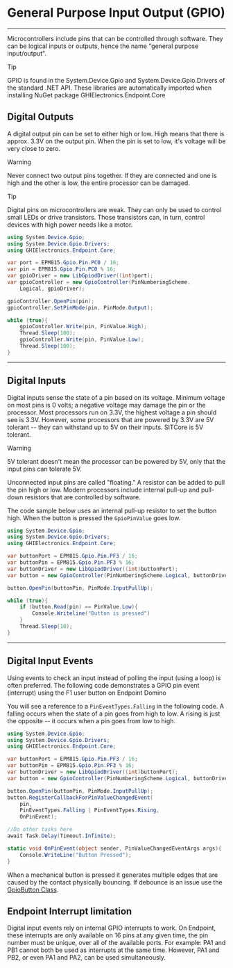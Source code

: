 ﻿# General Purpose Input Output (GPIO)
---
Microcontrollers include pins that can be controlled through software. They can be logical inputs or outputs, hence the name "general purpose input/output".

> [!Tip]
> GPIO is found in the System.Device.Gpio and System.Device.Gpio.Drivers of the standard .NET API. These libraries are automatically imported when installing NuGet package GHIElectronics.Endpoint.Core 

## Digital Outputs
A digital output pin can be set to either high or low.  High means that there is approx. 3.3V on the output pin. When the pin is set to low, it's voltage will be very close to zero.

> [!Warning]
> Never connect two output pins together. If they are connected and one is high and the other is low, the entire processor can be damaged.

> [!Tip]
> Digital pins on microcontrollers are weak. They can only be used to control small LEDs or drive transistors. Those transistors can, in turn, control devices with high power needs like a motor.

```cs
using System.Device.Gpio;
using System.Device.Gpio.Drivers;
using GHIElectronics.Endpoint.Core;

var port = EPM815.Gpio.Pin.PC0 / 16;
var pin = EPM815.Gpio.Pin.PC0 % 16;
var gpioDriver = new LibGpiodDriver((int)port);
var gpioController = new GpioController(PinNumberingScheme.
    Logical, gpioDriver);

gpioController.OpenPin(pin);
gpioController.SetPinMode(pin, PinMode.Output);

while (true){
    gpioController.Write(pin, PinValue.High);
    Thread.Sleep(100);
    gpioController.Write(pin, PinValue.Low);
    Thread.Sleep(100);
}
```
---

## Digital Inputs
Digital inputs sense the state of a pin based on its voltage. Minimum voltage on most pins is 0 volts; a negative voltage may damage the pin or the processor. Most processors run on 3.3V, the highest voltage a pin should see is 3.3V. However, some processors that are powered by 3.3V are 5V tolerant -- they can withstand up to 5V on their inputs. SITCore is 5V tolerant.

> [!Warning] 
> 5V tolerant doesn't mean the processor can be powered by 5V, only that the input pins can tolerate 5V.

Unconnected input pins are called "floating." A resistor can be added to pull the pin high or low. Modern processors include internal pull-up and pull-down resistors that are controlled by software.

The code sample below uses an internal pull-up resistor to set the button high. When the button is pressed the `GpioPinValue` goes low. 

```cs
using System.Device.Gpio;
using System.Device.Gpio.Drivers;
using GHIElectronics.Endpoint.Core;

var buttonPort = EPM815.Gpio.Pin.PF3 / 16;
var buttonPin = EPM815.Gpio.Pin.PF3 % 16;
var buttonDriver = new LibGpiodDriver((int)buttonPort);
var button = new GpioController(PinNumberingScheme.Logical, buttonDriver);

button.OpenPin(buttonPin, PinMode.InputPullUp);

while (true){
    if (button.Read(pin) == PinValue.Low){
        Console.Writeline("Button is pressed")
    }
    Thread.Sleep(10);  
}
```
---

## Digital Input Events

Using events to check an input instead of polling the input (using a loop) is often preferred. The following code demonstrates a GPIO pin event (interrupt) using the F1 user button on Endpoint Domino

You will see a reference to a ```PinEventTypes.Falling``` in the following code. A falling occurs when the state of a pin goes from high to low. A rising is just the opposite -- it occurs when a pin goes from low to high. 

```cs
using System.Device.Gpio;
using System.Device.Gpio.Drivers;
using GHIElectronics.Endpoint.Core;

var buttonPort = EPM815.Gpio.Pin.PF3 / 16;
var buttonPin = EPM815.Gpio.Pin.PF3 % 16;
var buttonDriver = new LibGpiodDriver((int)buttonPort);
var button = new GpioController(PinNumberingScheme.Logical, buttonDriver);

button.OpenPin(buttonPin, PinMode.InputPullUp);
button.RegisterCallbackForPinValueChangedEvent(
    pin,
    PinEventTypes.Falling | PinEventTypes.Rising,
    OnPinEvent);

//Do other tasks here
await Task.Delay(Timeout.Infinite);

static void OnPinEvent(object sender, PinValueChangedEventArgs args){
    Console.WriteLine("Button Pressed");
}
```

When a mechanical button is pressed it generates multiple edges that are caused by the contact physically bouncing. If debounce is an issue use the [GpioButton Class](https://learn.microsoft.com/en-us/dotnet/api/iot.device.button.gpiobutton?view=iot-dotnet-latest).


## Endpoint Interrupt limitation

Digital input events rely on internal GPIO interrupts to work. On Endpoint, these interrupts are only available on 16 pins at any given time, the pin number must be unique, over all of the available ports. For example: PA1 and PB1 cannot both be used as interrupts at the same time. However, PA1 and PB2, or even PA1 and PA2, can be used simultaneously.




